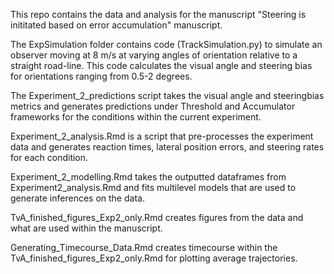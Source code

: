 This repo contains the data and analysis for the manuscript "Steering is inititated based on error accumulation" manuscript. 

The ExpSimulation folder contains code (TrackSimulation.py) to simulate an observer moving at 8 m/s at varying angles of orientation relative to a straight road-line. This code calculates the visual angle and steering bias for orientations ranging from 0.5-2 degrees.

The Experiment_2_predictions script takes the visual angle and steeringbias metrics and generates predictions under Threshold and Accumulator frameworks for the conditions within the current experiment.

Experiment_2_analysis.Rmd is a script that pre-processes the experiment data  and generates reaction times, lateral position errors, and steering rates for each condition.

Experiment_2_modelling.Rmd takes the outputted dataframes from Experiment2_analysis.Rmd and fits multilevel models that are used to generate inferences on the data.

TvA_finished_figures_Exp2_only.Rmd creates figures from the data and what are used within the manuscript. 

Generating_Timecourse_Data.Rmd creates timecourse within the TvA_finished_figures_Exp2_only.Rmd for plotting average trajectories. 

